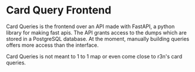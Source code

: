 # Card Query Frontend

Card Queries is the frontend over an API made with FastAPI, a python library for making fast apis. The API
grants access to the dumps which are stored in a PostgreSQL database. At the moment, manually building queries
offers more access than the interface.

Card Queries is not meant to 1 to 1 map or even come close to r3n's card queries.